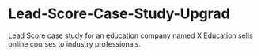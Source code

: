 # Lead-Score-Case-Study-Upgrad
Lead Score case study for an education company named X Education sells online courses to industry professionals.

